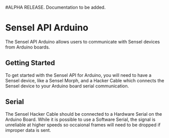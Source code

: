 #ALPHA RELEASE. Documentation to be added.

# Sensel API Arduino

The Sensel API Arduino allows users to communicate with Sensel devices from Arduino boards. 

## Getting Started

To get started with the Sensel API for Arduino, you will need to have a Sensel device, like a Sensel Morph, and a Hacker Cable which connects the Sensel device to your Arduino board serial communication.  

## Serial

The Sensel Hacker Cable should be connected to a Hardware Serial on the Arduino Board. While it is possible to use a Software Serial, the signal is unreliable at higher speeds so occaional frames will need to be dropped if improper data is sent.
